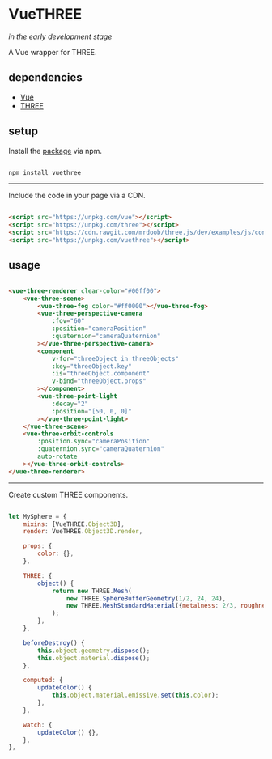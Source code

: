 # VueTHREE

*in the early development stage*

A Vue wrapper for THREE.

## dependencies

- [Vue](https://github.com/vuejs/vue)
- [THREE](https://github.com/mrdoob/three.js)

## setup

Install the [package](https://www.npmjs.com/package/vuethree) via npm.

```sh

npm install vuethree

```

---

Include the code in your page via a CDN.

```html

<script src="https://unpkg.com/vue"></script>
<script src="https://unpkg.com/three"></script>
<script src="https://cdn.rawgit.com/mrdoob/three.js/dev/examples/js/controls/OrbitControls.js"></script>
<script src="https://unpkg.com/vuethree"></script>

```

## usage

```html

<vue-three-renderer clear-color="#00ff00">
	<vue-three-scene>
		<vue-three-fog color="#ff0000"></vue-three-fog>
		<vue-three-perspective-camera
			:fov="60"
			:position="cameraPosition"
			:quaternion="cameraQuaternion"
		></vue-three-perspective-camera>
		<component
			v-for="threeObject in threeObjects"
			:key="threeObject.key"
			:is="threeObject.component"
			v-bind="threeObject.props"
		></component>
		<vue-three-point-light
			:decay="2"
			:position="[50, 0, 0]"
		></vue-three-point-light>
	</vue-three-scene>
	<vue-three-orbit-controls
		:position.sync="cameraPosition"
		:quaternion.sync="cameraQuaternion"
		auto-rotate
	></vue-three-orbit-controls>
</vue-three-renderer>

```

---

Create custom THREE components.

```js

let MySphere = {
	mixins: [VueTHREE.Object3D],
	render: VueTHREE.Object3D.render,

	props: {
		color: {},
	},

	THREE: {
		object() {
			return new THREE.Mesh(
				new THREE.SphereBufferGeometry(1/2, 24, 24),
				new THREE.MeshStandardMaterial({metalness: 2/3, roughness: 2/3}),
			);
		},
	},

	beforeDestroy() {
		this.object.geometry.dispose();
		this.object.material.dispose();
	},

	computed: {
		updateColor() {
			this.object.material.emissive.set(this.color);
		},
	},

	watch: {
		updateColor() {},
	},
},

```
